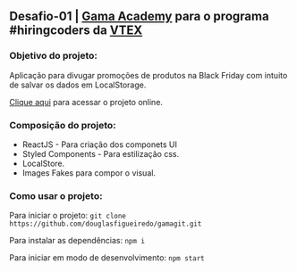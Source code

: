 ## Desafio-01 | [Gama Academy](https://www.gama.academy/) para o programa #hiringcoders da [VTEX](https://vtex.com/)

### Objetivo do projeto:

Aplicação para divugar promoções de produtos na Black Friday com intuito de salvar os dados em LocalStorage.

[Clique aqui](https://elvino.netlify.app/) para acessar o projeto online.


### Composição do projeto:

- ReactJS - Para criação dos componets UI
- Styled Components - Para estilização css.
- LocalStore.
- Images Fakes para compor o visual.


### Como usar o projeto:

Para iniciar o projeto:
`git clone https://github.com/douglasfigueiredo/gamagit.git`

Para instalar as dependências:
`npm i`

Para iniciar em modo de desenvolvimento:
`npm start`

